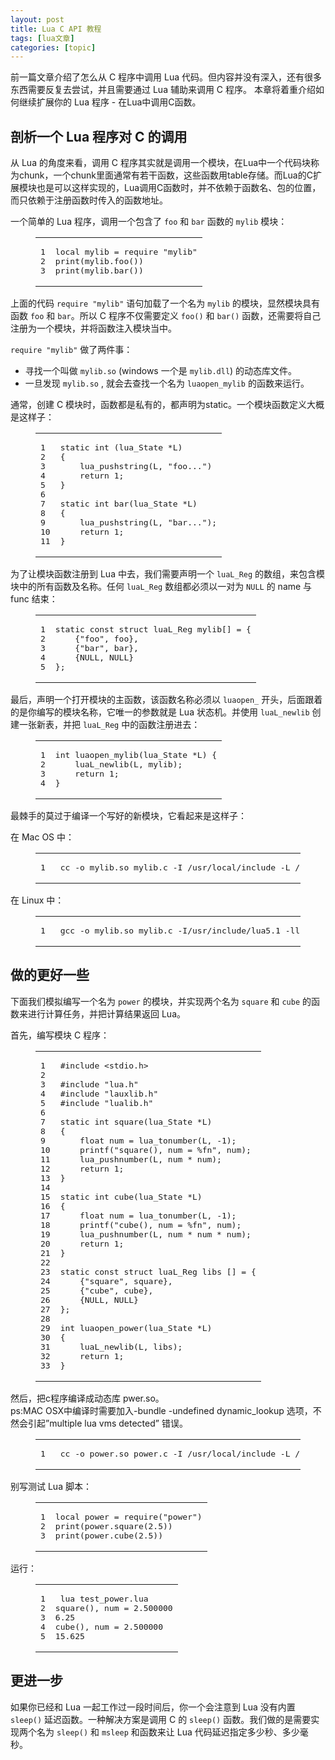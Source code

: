 ```yaml
---
layout: post
title: Lua C API 教程  
tags: [lua文章]
categories: [topic]
---
```

<p>前一篇文章介绍了怎么从 C 程序中调用 Lua 代码。但内容并没有深入，还有很多东西需要反复去尝试，并且需要通过 Lua 辅助来调用 C 程序。 本章将着重介绍如何继续扩展你的 Lua 程序 - 在Lua中调用C函数。</p>
<h2 id="剖析一个-Lua-程序对-C-的调用"><a href="#剖析一个-Lua-程序对-C-的调用" class="headerlink" title="剖析一个 Lua 程序对 C 的调用"></a>剖析一个 Lua 程序对 C 的调用</h2><p>从 Lua 的角度来看，调用 C 程序其实就是调用一个模块，在Lua中一个代码块称为chunk，一个chunk里面通常有若干函数，这些函数用table存储。而Lua的C扩展模块也是可以这样实现的，Lua调用C函数时，并不依赖于函数名、包的位置，而只依赖于注册函数时传入的函数地址。</p>
<p>一个简单的 Lua 程序，调用一个包含了 <code>foo</code> 和 <code>bar</code> 函数的 <code>mylib</code> 模块：</p>
<figure class="highlight lua"><table><tbody><tr><td class="gutter"><pre><span class="line">1</span><br/><span class="line">2</span><br/><span class="line">3</span><br/></pre></td><td class="code"><pre><span class="line"><span class="keyword">local</span> mylib = <span class="built_in">require</span> <span class="string">&#34;mylib&#34;</span></span><br/><span class="line"><span class="built_in">print</span>(mylib.foo())</span><br/><span class="line"><span class="built_in">print</span>(mylib.bar())</span><br/></pre></td></tr></tbody></table></figure>

<p>上面的代码 <code>require &#34;mylib&#34;</code> 语句加载了一个名为 <code>mylib</code> 的模块，显然模块具有函数 <code>foo</code> 和 <code>bar</code>。所以 C 程序不仅需要定义 <code>foo()</code> 和 <code>bar()</code> 函数，还需要将自己注册为一个模块，并将函数注入模块当中。</p>
<p><code>require &#34;mylib&#34;</code> 做了两件事：</p>
<ul>
<li>寻找一个叫做 <code>mylib.so</code> (windows 一个是 <code>mylib.dll</code>) 的动态库文件。</li>
<li>一旦发现 <code>mylib.so</code> , 就会去查找一个名为 <code>luaopen_mylib</code> 的函数来运行。</li>
</ul>
<p>通常，创建 C 模块时，函数都是私有的，都声明为static。一个模块函数定义大概是这样子：</p>
<figure class="highlight c"><table><tbody><tr><td class="gutter"><pre><span class="line">1</span><br/><span class="line">2</span><br/><span class="line">3</span><br/><span class="line">4</span><br/><span class="line">5</span><br/><span class="line">6</span><br/><span class="line">7</span><br/><span class="line">8</span><br/><span class="line">9</span><br/><span class="line">10</span><br/><span class="line">11</span><br/></pre></td><td class="code"><pre><span class="line"><span class="function"><span class="keyword">static</span> <span class="keyword">int</span> <span class="params">(lua_State *L)</span></span></span><br/><span class="line"><span class="function"></span>{</span><br/><span class="line">    lua_pushstring(L, <span class="string">&#34;foo...&#34;</span>)</span><br/><span class="line">    <span class="keyword">return</span> <span class="number">1</span>;</span><br/><span class="line">}</span><br/><span class="line"></span><br/><span class="line"><span class="function"><span class="keyword">static</span> <span class="keyword">int</span> <span class="title">bar</span><span class="params">(lua_State *L)</span></span></span><br/><span class="line"><span class="function"></span>{</span><br/><span class="line">    lua_pushstring(L, <span class="string">&#34;bar...&#34;</span>);</span><br/><span class="line">    <span class="keyword">return</span> <span class="number">1</span>;</span><br/><span class="line">}</span><br/></pre></td></tr></tbody></table></figure>
<p>为了让模块函数注册到 Lua 中去，我们需要声明一个 <code>luaL_Reg</code> 的数组，来包含模块中的所有函数及名称。任何 <code>luaL_Reg</code> 数组都必须以一对为 <code>NULL</code> 的 name 与 func 结束：</p>
<figure class="highlight c"><table><tbody><tr><td class="gutter"><pre><span class="line">1</span><br/><span class="line">2</span><br/><span class="line">3</span><br/><span class="line">4</span><br/><span class="line">5</span><br/></pre></td><td class="code"><pre><span class="line"><span class="keyword">static</span> <span class="keyword">const</span> <span class="class"><span class="keyword">struct</span> <span class="title">luaL_Reg</span> <span class="title">mylib</span>[] = {</span></span><br/><span class="line">    {<span class="string">&#34;foo&#34;</span>, foo},</span><br/><span class="line">    {<span class="string">&#34;bar&#34;</span>, bar},</span><br/><span class="line">    {<span class="literal">NULL</span>, <span class="literal">NULL</span>}</span><br/><span class="line">};</span><br/></pre></td></tr></tbody></table></figure>
<p>最后，声明一个打开模块的主函数，该函数名称必须以 <code>luaopen_</code> 开头，后面跟着的是你编写的模块名称，它唯一的参数就是 Lua 状态机。并使用 <code>luaL_newlib</code> 创建一张新表，并把 <code>luaL_Reg</code> 中的函数注册进去：</p>
<figure class="highlight c"><table><tbody><tr><td class="gutter"><pre><span class="line">1</span><br/><span class="line">2</span><br/><span class="line">3</span><br/><span class="line">4</span><br/></pre></td><td class="code"><pre><span class="line"><span class="function"><span class="keyword">int</span> <span class="title">luaopen_mylib</span><span class="params">(lua_State *L)</span> </span>{</span><br/><span class="line">    luaL_newlib(L, mylib);</span><br/><span class="line">    <span class="keyword">return</span> <span class="number">1</span>;</span><br/><span class="line">}</span><br/></pre></td></tr></tbody></table></figure>
<p>最棘手的莫过于编译一个写好的新模块，它看起来是这样子：</p>
<p>在 Mac OS 中：</p>
<figure class="highlight shell"><table><tbody><tr><td class="gutter"><pre><span class="line">1</span><br/></pre></td><td class="code"><pre><span class="line"><span class="bash"> cc -o mylib.so mylib.c -I /usr/<span class="built_in">local</span>/include -L /usr/<span class="built_in">local</span>/lib -bundle -undefined dynamic_lookup</span></span><br/></pre></td></tr></tbody></table></figure>
<p>在 Linux 中：</p>
<figure class="highlight shell"><table><tbody><tr><td class="gutter"><pre><span class="line">1</span><br/></pre></td><td class="code"><pre><span class="line"><span class="bash"> gcc -o mylib.so mylib.c -I/usr/include/lua5.1 -llua5.1 -Wall -shared -fPIC</span></span><br/></pre></td></tr></tbody></table></figure>
<h2 id="做的更好一些"><a href="#做的更好一些" class="headerlink" title="做的更好一些"></a>做的更好一些</h2><p>下面我们模拟编写一个名为 <code>power</code> 的模块，并实现两个名为 <code>square</code> 和 <code>cube</code> 的函数来进行计算任务，并把计算结果返回 Lua。</p>
<p>首先，编写模块 C 程序：</p>
<figure class="highlight c"><table><tbody><tr><td class="gutter"><pre><span class="line">1</span><br/><span class="line">2</span><br/><span class="line">3</span><br/><span class="line">4</span><br/><span class="line">5</span><br/><span class="line">6</span><br/><span class="line">7</span><br/><span class="line">8</span><br/><span class="line">9</span><br/><span class="line">10</span><br/><span class="line">11</span><br/><span class="line">12</span><br/><span class="line">13</span><br/><span class="line">14</span><br/><span class="line">15</span><br/><span class="line">16</span><br/><span class="line">17</span><br/><span class="line">18</span><br/><span class="line">19</span><br/><span class="line">20</span><br/><span class="line">21</span><br/><span class="line">22</span><br/><span class="line">23</span><br/><span class="line">24</span><br/><span class="line">25</span><br/><span class="line">26</span><br/><span class="line">27</span><br/><span class="line">28</span><br/><span class="line">29</span><br/><span class="line">30</span><br/><span class="line">31</span><br/><span class="line">32</span><br/><span class="line">33</span><br/></pre></td><td class="code"><pre><span class="line"><span class="meta">#<span class="meta-keyword">include</span> <span class="meta-string">&lt;stdio.h&gt;</span></span></span><br/><span class="line"></span><br/><span class="line"><span class="meta">#<span class="meta-keyword">include</span> <span class="meta-string">&#34;lua.h&#34;</span></span></span><br/><span class="line"><span class="meta">#<span class="meta-keyword">include</span> <span class="meta-string">&#34;lauxlib.h&#34;</span></span></span><br/><span class="line"><span class="meta">#<span class="meta-keyword">include</span> <span class="meta-string">&#34;lualib.h&#34;</span></span></span><br/><span class="line"></span><br/><span class="line"><span class="function"><span class="keyword">static</span> <span class="keyword">int</span> <span class="title">square</span><span class="params">(lua_State *L)</span></span></span><br/><span class="line"><span class="function"></span>{</span><br/><span class="line">    <span class="keyword">float</span> num = lua_tonumber(L, <span class="number">-1</span>);</span><br/><span class="line">    <span class="built_in">printf</span>(<span class="string">&#34;square(), num = %fn&#34;</span>, num);</span><br/><span class="line">    lua_pushnumber(L, num * num);</span><br/><span class="line">    <span class="keyword">return</span> <span class="number">1</span>;</span><br/><span class="line">}</span><br/><span class="line"></span><br/><span class="line"><span class="function"><span class="keyword">static</span> <span class="keyword">int</span> <span class="title">cube</span><span class="params">(lua_State *L)</span></span></span><br/><span class="line"><span class="function"></span>{</span><br/><span class="line">    <span class="keyword">float</span> num = lua_tonumber(L, <span class="number">-1</span>);</span><br/><span class="line">    <span class="built_in">printf</span>(<span class="string">&#34;cube(), num = %fn&#34;</span>, num);</span><br/><span class="line">    lua_pushnumber(L, num * num * num);</span><br/><span class="line">    <span class="keyword">return</span> <span class="number">1</span>;</span><br/><span class="line">}</span><br/><span class="line"></span><br/><span class="line"><span class="keyword">static</span> <span class="keyword">const</span> <span class="class"><span class="keyword">struct</span> <span class="title">luaL_Reg</span> <span class="title">libs</span> [] = {</span></span><br/><span class="line">    {<span class="string">&#34;square&#34;</span>, square},</span><br/><span class="line">    {<span class="string">&#34;cube&#34;</span>, cube},</span><br/><span class="line">    {<span class="literal">NULL</span>, <span class="literal">NULL</span>}</span><br/><span class="line">};</span><br/><span class="line"></span><br/><span class="line"><span class="function"><span class="keyword">int</span> <span class="title">luaopen_power</span><span class="params">(lua_State *L)</span></span></span><br/><span class="line"><span class="function"></span>{</span><br/><span class="line">    luaL_newlib(L, libs);</span><br/><span class="line">    <span class="keyword">return</span> <span class="number">1</span>;</span><br/><span class="line">}</span><br/></pre></td></tr></tbody></table></figure>
<p>然后，把c程序编译成动态库 pwer.so。<br/>ps:MAC OSX中编译时需要加入-bundle -undefined dynamic_lookup 选项，不然会引起”multiple lua vms detected” 错误。</p>
<figure class="highlight shell"><table><tbody><tr><td class="gutter"><pre><span class="line">1</span><br/></pre></td><td class="code"><pre><span class="line"><span class="bash"> cc -o power.so power.c -I /usr/<span class="built_in">local</span>/include -L /usr/<span class="built_in">local</span>/lib -bundle -undefined dynamic_lookup</span></span><br/></pre></td></tr></tbody></table></figure>
<p>别写测试 Lua 脚本：</p>
<figure class="highlight shell"><table><tbody><tr><td class="gutter"><pre><span class="line">1</span><br/><span class="line">2</span><br/><span class="line">3</span><br/></pre></td><td class="code"><pre><span class="line">local power = require(&#34;power&#34;)</span><br/><span class="line">print(power.square(2.5))</span><br/><span class="line">print(power.cube(2.5))</span><br/></pre></td></tr></tbody></table></figure>
<p>运行：</p>
<figure class="highlight shell"><table><tbody><tr><td class="gutter"><pre><span class="line">1</span><br/><span class="line">2</span><br/><span class="line">3</span><br/><span class="line">4</span><br/><span class="line">5</span><br/></pre></td><td class="code"><pre><span class="line"><span class="bash"> lua test_power.lua</span></span><br/><span class="line">square(), num = 2.500000</span><br/><span class="line">6.25</span><br/><span class="line">cube(), num = 2.500000</span><br/><span class="line">15.625</span><br/></pre></td></tr></tbody></table></figure>
<h2 id="更进一步"><a href="#更进一步" class="headerlink" title="更进一步"></a>更进一步</h2><p>如果你已经和 Lua 一起工作过一段时间后，你一个会注意到 Lua 没有内置 <code>sleep()</code> 延迟函数。一种解决方案是调用 C 的 <code>sleep()</code> 函数。我们做的是需要实现两个名为 <code>sleep()</code> 和 <code>msleep</code> 和函数来让 Lua 代码延迟指定多少秒、多少毫秒。</p>